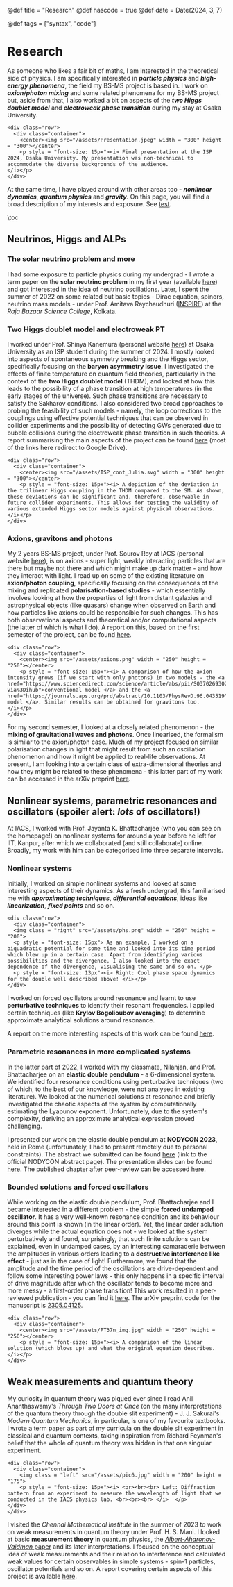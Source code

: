 @def title = "Research"
@def hascode = true
@def date = Date(2024, 3, 7)

@def tags = ["syntax", "code"]

# Research

As someone who likes a fair bit of maths, I am interested in the theoretical side of physics. I am specifically interested in **_particle physics_** and **_high-energy phenomena_**, the field my BS-MS project is based in. I work on **_axion/photon mixing_** and some related phenomena for my BS-MS project but, aside from that, I also worked a bit on aspects of the **_two Higgs doublet model_** and **_electroweak phase transition_** during my stay at Osaka University.

~~~
<div class="row">
  <div class="container">
    <center><img src="/assets/Presentation.jpeg" width = "300" height = "300"></center>
    <p style = "font-size: 15px"><i> Final presentation at the ISP 2024, Osaka University. My presentation was non-technical to accommodate the diverse backgrounds of the audience. 
</i></p>
</div>
~~~

At the same time, I have played around with other areas too - **_nonlinear dynamics_**, **_quantum physics_** and **_gravity_**. On this page, you will find a broad description of my interests and exposure. See [test](/test/).

\toc

## Neutrinos, Higgs and ALPs

### The solar neutrino problem and more

I had some exposure to particle physics during my undergrad - I wrote a term paper on the **solar neutrino problem** in my first year (available [here](https://drive.google.com/file/d/1s0cYTZZvwxv6wJApdP2BAUXGybRgws1c/view?usp=sharing)) and got interested in the idea of neutrino oscillations. Later, I spent the summer of 2022 on some related but basic topics - Dirac equation, spinors, neutrino mass models - under Prof. Amitava Raychaudhuri ([INSPIRE](https://inspirehep.net/authors/992176?ui-citation-summary=true&ui-exclude-self-citations=true)) at the _Raja Bazaar Science College_, Kolkata. 

### Two Higgs doublet model and electroweak PT

I worked under Prof. Shinya Kanemura (personal website [here](http://www-het.phys.sci.osaka-u.ac.jp/~kanemu/index_eng.html)) at Osaka University as an ISP student during the summer of 2024. I mostly looked into aspects of spontaneous symmetry breaking and the Higgs sector, specifically focusing on the **baryon asymmetry issue**. I investigated the effects of finite temperature on quantum field theories, particularly in the context of the **two Higgs doublet model** (THDM), and looked at how this leads to the possibility of a phase transition at high temperatures (in the early stages of the universe). Such phase transitions are necessary to satisfy the Sakharov conditions. I also considered two broad approaches to probing the feasibility of such models - namely, the loop corrections to the couplings using effective potential techniques that can be observed in collider experiments and the possibility of detecting GWs generated due to bubble collisions during the electroweak phase transition in such theories. A report summarising the main aspects of the project can be found [here](https://drive.google.com/file/d/1-L7yvdlQTgaTtF5vlT9OmbW7JVK9FXqF/view?usp=sharing) (most of the links here redirect to Google Drive).

~~~
<div class="row">
  <div class="container">
    <center><img src="/assets/ISP_cont_Julia.svg" width = "300" height = "300"></center>
    <p style = "font-size: 15px"><i> A depiction of the deviation in the trilinear Higgs coupling in the THDM compared to the SM. As shown, these deviations can be significant and, therefore, observable in future collider experiments. This allows for testing the validity of various extended Higgs sector models against physical observations.
</i></p>
</div>
~~~

### Axions, gravitons and photons

My 2 years BS-MS project, under Prof. Sourov Roy at IACS (personal website [here](https://www.iacs.res.in/athusers/index.php?navid=0&userid=IACS0070)), is on axions - super light, weakly interacting particles that are there but maybe not there and which might make up dark matter - and how they interact with light. I read up on some of the existing literature on **axion/photon coupling**, specifically focusing on the consequences of the mixing and replicated **polarisation-based studies** - which essentially involves looking at how the properties of light from distant galaxies and astrophysical objects (like quasars) change when observed on Earth and how particles like axions could be responsible for such changes. This has both observational aspects and theoretical and/or computational aspects (the latter of which is what I do). A report on this, based on the first semester of the project, can be found [here](https://drive.google.com/file/d/1Mvn49nclGL092knNy2W4bLjMpHHaebw9/view?usp=sharing).

~~~
<div class="row">
  <div class="container">
    <center><img src="/assets/axions.png" width = "250" height = "250"></center>
    <p style = "font-size: 15px"><i> A comparison of how the axion intensity grows (if we start with only photons) in two models - the <a href="https://www.sciencedirect.com/science/article/abs/pii/S0370269302024486?via%3Dihub">conventional model </a> and the <a href="https://journals.aps.org/prd/abstract/10.1103/PhysRevD.96.043519">helical model </a>. Similar results can be obtained for gravitons too. 
</i></p>
</div>
~~~

For my second semester, I looked at a closely related phenomenon - the **mixing of gravitational waves and photons**. Once linearised, the formalism is similar to the axion/photon case. Much of my project focused on similar polarisation changes in light that might result from such an oscillation phenomenon and how it might be applied to real-life observations. At present, I am looking into a certain class of extra-dimensional theories and how they might be related to these phenomena - this latter part of my work can be accessed in the arXiv preprint [here](https://arxiv.org/abs/2411.08396). 

## Nonlinear systems, parametric resonances and oscillators (spoiler alert: _lots_ of oscillators!)

At IACS, I worked with Prof. Jayanta K. Bhattacharjee (who you can see on the homepage!) on nonlinear systems for around a year before he left for IIT, Kanpur, after which we collaborated (and still collaborate) online. Broadly, my work with him can be categorised into three separate intervals. 

### Nonlinear systems

Initially, I worked on simple nonlinear systems and looked at some interesting aspects of their dynamics. As a fresh undergrad, this familiarised me with **_approximating techniques_**, **_differential equations_**, ideas like **_linearization_**, **_fixed points_** and so on. 

~~~
<div class="row">
  <div class="container">
  <img class = "right" src="/assets/phs.png" width = "250" height = "200">
  <p style = "font-size: 15px"> As an example, I worked on a biquadratic potential for some time and looked into its time period which blew up in a certain case. Apart from identifying various possibilities and the divergence, I also looked into the exact dependence of the divergence, visualising the same and so on. </p>
  <p style = "font-size: 13px"><i> Right: Cool phase space dynamics for the double well described above! </i></p>
</div>
~~~

I worked on forced oscillators around resonance and learnt to use **perturbative techniques** to identify their resonant frequencies. I applied certain techniques (like **Krylov Bogolioubov averaging**) to determine approximate analytical solutions around resonance. 

A report on the more interesting aspects of this work can be found [here](https://drive.google.com/file/d/1p-KbWKduVuJ_uCbAs4RP9Ig1QYUXwiLs/view?usp=sharing).

### Parametric resonances in more complicated systems

In the latter part of 2022, I worked with my classmate, Nilanjan, and Prof. Bhattacharjee on an **elastic double pendulum** - a 6-dimensional system. We identified four resonance conditions using perturbative techniques (two of which, to the best of our knowledge, were not analysed in existing literature). We looked at the numerical solutions at resonance and briefly investigated the chaotic aspects of the system by computationally estimating the Lyapunov exponent. Unfortunately, due to the system's complexity, deriving an approximate analytical expression proved challenging. 

I presented our work on the elastic double pendulum at **NODYCON 2023**, held in Rome (unfortunately, I had to present remotely due to personal constraints). The abstract we submitted can be found [here](https://nodycon.org/2023/papers/192/abstract_submissions/621/view_abstract) (link to the official NODYCON abstract page). The presentation slides can be found [here](https://drive.google.com/file/d/1mbIAuIR7-caTrRZmpBVEsR98N7OOSJdQ/view?usp=sharing). The published chapter after peer-review can be accessed [here](https://link.springer.com/chapter/10.1007/978-3-031-50631-4_12).

### Bounded solutions and forced oscillators

While working on the elastic double pendulum, Prof. Bhattacharjee and I became interested in a different problem - the simple **forced undamped oscillator**. It has a very well-known resonance condition and its behaviour around this point is known (in the linear order). Yet, the linear order solution diverges while the actual equation does not - we looked at the system perturbatively and found, surprisingly, that such finite solutions can be explained, even in undamped cases, by an interesting camaraderie between the amplitudes in various orders leading to a **destructive interference like effect** - just as in the case of light! Furthermore, we found that the amplitude and the time period of the oscillations are drive-dependent and follow some interesting power laws - this only happens in a specific interval of drive magnitude after which the oscillator tends to become more and more messy - a first-order phase transition! This work resulted in a peer-reviewed publication - you can find it [here](https://iopscience.iop.org/article/10.1088/1751-8121/ad6412). The arXiv preprint code for the manuscript is [2305.04125](https://arxiv.org/abs/2305.04125).  

~~~
<div class="row">
  <div class="container">
    <center><img src="/assets/PT37n_img.jpg" width = "250" height = "250"></center>
    <p style = "font-size: 15px"><i> A comparison of the linear solution (which blows up) and what the original equation describes. </i></p>
</div>
~~~

## Weak measurements and quantum theory

My curiosity in quantum theory was piqued ever since I read Anil Ananthaswamy's _Through Two Doors at Once_ (on the many interpretations of the quantum theory through the double slit experiment) - J. J. Sakurai's _Modern Quantum Mechanics_, in particular, is one of my favourite textbooks. I wrote a term paper as part of my curricula on the double slit experiment in classical and quantum contexts, taking inspiration from Richard Feynman's belief that the whole of quantum theory was hidden in that one singular experiment.

~~~
<div class="row">
  <div class="container">
    <img class = "left" src="/assets/pic6.jpg" width = "200" height = "175">
    <p style = "font-size: 15px"><i> <br><br><br> Left: Diffraction pattern from an experiment to measure the wavelength of light that we conducted in the IACS physics lab. <br><br><br> </i>  </p>
</div>
</div>
~~~

I visited the _Chennai Mathematical Institute_ in the summer of 2023 to work on weak measurements in quantum theory under Prof. H. S. Mani. I looked at basic **measurement theory** in quantum physics, the [_Albert-Aharonov-Vaidman_ paper](https://journals.aps.org/prl/abstract/10.1103/PhysRevLett.60.1351) and its later interpretations. I focused on the conceptual idea of weak measurements and their relation to interference and calculated weak values for certain observables in simple systems - spin-1 particles, oscillator potentials and so on. A report covering certain aspects of this project is available [here](https://drive.google.com/file/d/1HJdwubqbF81JADzQ5HN3f-iTtnlY1klo/view?usp=sharing).
